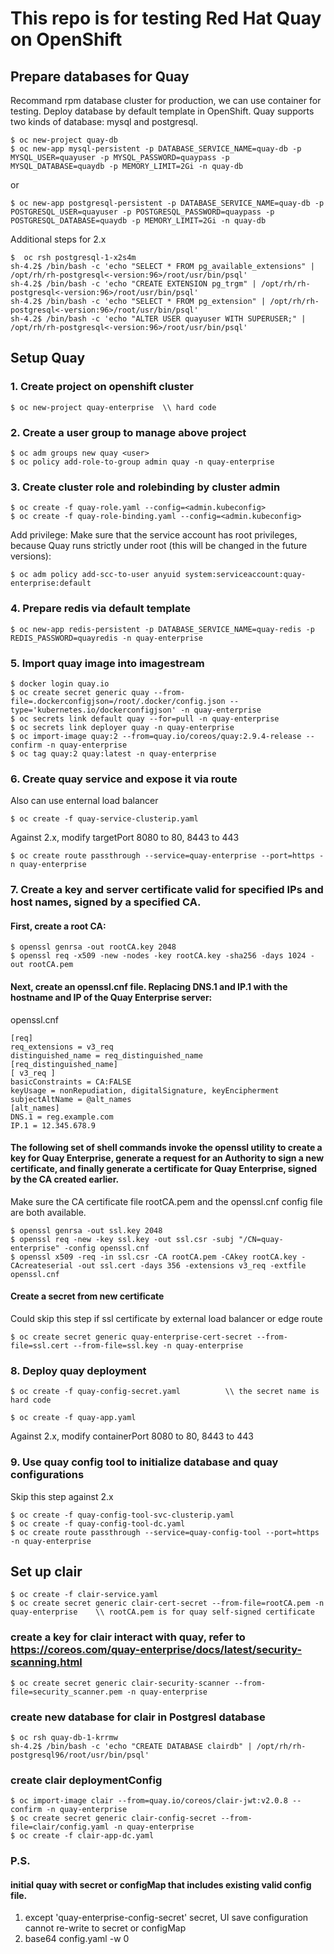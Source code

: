 # This repo is for testing Red Hat Quay on OpenShift

## Prepare databases for Quay

Recommand rpm database cluster for production, we can use container for testing. Deploy database by default template in OpenShift. Quay supports two kinds of database: mysql and postgresql.

    $ oc new-project quay-db
    $ oc new-app mysql-persistent -p DATABASE_SERVICE_NAME=quay-db -p MYSQL_USER=quayuser -p MYSQL_PASSWORD=quaypass -p MYSQL_DATABASE=quaydb -p MEMORY_LIMIT=2Gi -n quay-db

or

    $ oc new-app postgresql-persistent -p DATABASE_SERVICE_NAME=quay-db -p POSTGRESQL_USER=quayuser -p POSTGRESQL_PASSWORD=quaypass -p POSTGRESQL_DATABASE=quaydb -p MEMORY_LIMIT=2Gi -n quay-db

Additional steps for 2.x

    $  oc rsh postgresql-1-x2s4m
    sh-4.2$ /bin/bash -c 'echo "SELECT * FROM pg_available_extensions" | /opt/rh/rh-postgresql<-version:96>/root/usr/bin/psql'
    sh-4.2$ /bin/bash -c 'echo "CREATE EXTENSION pg_trgm" | /opt/rh/rh-postgresql<-version:96>/root/usr/bin/psql'
    sh-4.2$ /bin/bash -c 'echo "SELECT * FROM pg_extension" | /opt/rh/rh-postgresql<-version:96>/root/usr/bin/psql'
    sh-4.2$ /bin/bash -c 'echo "ALTER USER quayuser WITH SUPERUSER;" | /opt/rh/rh-postgresql<-version:96>/root/usr/bin/psql'

## Setup Quay

### 1. Create project on openshift cluster

    $ oc new-project quay-enterprise  \\ hard code

### 2. Create a user group to manage above project

    $ oc adm groups new quay <user>
    $ oc policy add-role-to-group admin quay -n quay-enterprise

### 3. Create cluster role and rolebinding by cluster admin

    $ oc create -f quay-role.yaml --config=<admin.kubeconfig>
    $ oc create -f quay-role-binding.yaml --config=<admin.kubeconfig>

Add privilege: Make sure that the service account has root privileges, because Quay runs strictly under root (this will be changed in the future versions):

    $ oc adm policy add-scc-to-user anyuid system:serviceaccount:quay-enterprise:default

### 4. Prepare redis via default template

    $ oc new-app redis-persistent -p DATABASE_SERVICE_NAME=quay-redis -p REDIS_PASSWORD=quayredis -n quay-enterprise

### 5. Import quay image into imagestream

    $ docker login quay.io
    $ oc create secret generic quay --from-file=.dockerconfigjson=/root/.docker/config.json --type='kubernetes.io/dockerconfigjson' -n quay-enterprise
    $ oc secrets link default quay --for=pull -n quay-enterprise
    $ oc secrets link deployer quay -n quay-enterprise
    $ oc import-image quay:2 --from=quay.io/coreos/quay:2.9.4-release --confirm -n quay-enterprise
    $ oc tag quay:2 quay:latest -n quay-enterprise

### 6. Create quay service and expose it via route

Also can use enternal load balancer

    $ oc create -f quay-service-clusterip.yaml

Against 2.x, modify targetPort 8080 to 80, 8443 to 443

    $ oc create route passthrough --service=quay-enterprise --port=https -n quay-enterprise

### 7. Create a key and server certificate valid for specified IPs and host names, signed by a specified CA.

#### First, create a root CA:

    $ openssl genrsa -out rootCA.key 2048
    $ openssl req -x509 -new -nodes -key rootCA.key -sha256 -days 1024 -out rootCA.pem

#### Next, create an openssl.cnf file. Replacing DNS.1 and IP.1 with the hostname and IP of the Quay Enterprise server:

openssl.cnf

    [req]
    req_extensions = v3_req
    distinguished_name = req_distinguished_name
    [req_distinguished_name]
    [ v3_req ]
    basicConstraints = CA:FALSE
    keyUsage = nonRepudiation, digitalSignature, keyEncipherment
    subjectAltName = @alt_names
    [alt_names]
    DNS.1 = reg.example.com
    IP.1 = 12.345.678.9

#### The following set of shell commands invoke the openssl utility to create a key for Quay Enterprise, generate a request for an Authority to sign a new certificate, and finally generate a certificate for Quay Enterprise, signed by the CA created earlier.

Make sure the CA certificate file rootCA.pem and the openssl.cnf config file are both available.

    $ openssl genrsa -out ssl.key 2048
    $ openssl req -new -key ssl.key -out ssl.csr -subj "/CN=quay-enterprise" -config openssl.cnf
    $ openssl x509 -req -in ssl.csr -CA rootCA.pem -CAkey rootCA.key -CAcreateserial -out ssl.cert -days 356 -extensions v3_req -extfile openssl.cnf

#### Create a secret from new certificate
    
Could skip this step if ssl certificate by external load balancer or edge route

    $ oc create secret generic quay-enterprise-cert-secret --from-file=ssl.cert --from-file=ssl.key -n quay-enterprise

### 8. Deploy quay deployment

    $ oc create -f quay-config-secret.yaml          \\ the secret name is hard code

    $ oc create -f quay-app.yaml

Against 2.x, modify containerPort 8080 to 80, 8443 to 443

### 9. Use quay config tool to initialize database and quay configurations

Skip this step against 2.x

    $ oc create -f quay-config-tool-svc-clusterip.yaml
    $ oc create -f quay-config-tool-dc.yaml
    $ oc create route passthrough --service=quay-config-tool --port=https -n quay-enterprise


## Set up clair

    $ oc create -f clair-service.yaml
    $ oc create secret generic clair-cert-secret --from-file=rootCA.pem -n quay-enterprise    \\ rootCA.pem is for quay self-signed certificate
    
###    create a key for clair interact with quay, refer to https://coreos.com/quay-enterprise/docs/latest/security-scanning.html

    $ oc create secret generic clair-security-scanner --from-file=security_scanner.pem -n quay-enterprise

###    create new database for clair in Postgresl database

    $ oc rsh quay-db-1-krrmw
    sh-4.2$ /bin/bash -c 'echo "CREATE DATABASE clairdb" | /opt/rh/rh-postgresql96/root/usr/bin/psql'

###    create clair deploymentConfig

    $ oc import-image clair --from=quay.io/coreos/clair-jwt:v2.0.8 --confirm -n quay-enterprise
    $ oc create secret generic clair-config-secret --from-file=clair/config.yaml -n quay-enterprise
    $ oc create -f clair-app-dc.yaml


### P.S.
#### initial quay with secret or configMap that includes existing valid config file.
1. except 'quay-enterprise-config-secret' secret, UI save configuration cannot re-write to secret or configMap
2. base64 config.yaml -w 0
